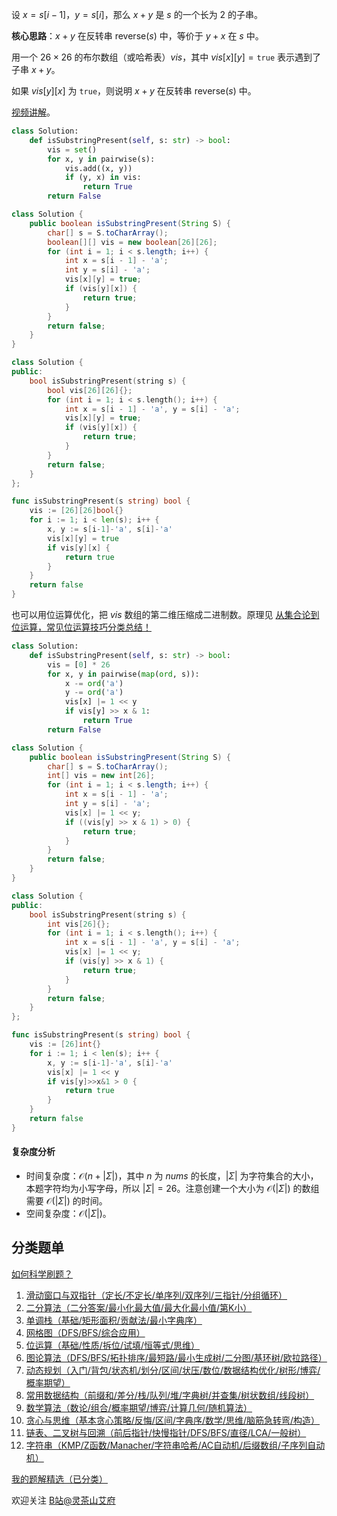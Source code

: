设 $x=s[i-1]$，$y=s[i]$，那么 $x+y$ 是 $s$ 的一个长为 $2$ 的子串。

**核心思路**：$x+y$ 在反转串 $\text{reverse}(s)$ 中，等价于 $y+x$ 在 $s$ 中。

用一个 $26\times 26$ 的布尔数组（或哈希表）$\textit{vis}$，其中 $\textit{vis}[x][y]=\texttt{true}$ 表示遇到了子串 $x+y$。

如果 $\textit{vis}[y][x]$ 为 $\texttt{true}$，则说明 $x+y$ 在反转串 $\text{reverse}(s)$ 中。

[视频讲解](https://www.bilibili.com/video/BV1RH4y1W7DP/)。

```py [sol-Python3]
class Solution:
    def isSubstringPresent(self, s: str) -> bool:
        vis = set()
        for x, y in pairwise(s):
            vis.add((x, y))
            if (y, x) in vis:
                return True
        return False
```

```java [sol-Java]
class Solution {
    public boolean isSubstringPresent(String S) {
        char[] s = S.toCharArray();
        boolean[][] vis = new boolean[26][26];
        for (int i = 1; i < s.length; i++) {
            int x = s[i - 1] - 'a';
            int y = s[i] - 'a';
            vis[x][y] = true;
            if (vis[y][x]) {
                return true;
            }
        }
        return false;
    }
}
```

```cpp [sol-C++]
class Solution {
public:
    bool isSubstringPresent(string s) {
        bool vis[26][26]{};
        for (int i = 1; i < s.length(); i++) {
            int x = s[i - 1] - 'a', y = s[i] - 'a';
            vis[x][y] = true;
            if (vis[y][x]) {
                return true;
            }
        }
        return false;
    }
};
```

```go [sol-Go]
func isSubstringPresent(s string) bool {
	vis := [26][26]bool{}
	for i := 1; i < len(s); i++ {
		x, y := s[i-1]-'a', s[i]-'a'
		vis[x][y] = true
		if vis[y][x] {
			return true
		}
	}
	return false
}
```

也可以用位运算优化，把 $\textit{vis}$ 数组的第二维压缩成二进制数。原理见 [从集合论到位运算，常见位运算技巧分类总结！](https://leetcode.cn/circle/discuss/CaOJ45/)

```py [sol-Python3]
class Solution:
    def isSubstringPresent(self, s: str) -> bool:
        vis = [0] * 26
        for x, y in pairwise(map(ord, s)):
            x -= ord('a')
            y -= ord('a')
            vis[x] |= 1 << y
            if vis[y] >> x & 1:
                return True
        return False
```

```java [sol-Java]
class Solution {
    public boolean isSubstringPresent(String S) {
        char[] s = S.toCharArray();
        int[] vis = new int[26];
        for (int i = 1; i < s.length; i++) {
            int x = s[i - 1] - 'a';
            int y = s[i] - 'a';
            vis[x] |= 1 << y;
            if ((vis[y] >> x & 1) > 0) {
                return true;
            }
        }
        return false;
    }
}
```

```cpp [sol-C++]
class Solution {
public:
    bool isSubstringPresent(string s) {
        int vis[26]{};
        for (int i = 1; i < s.length(); i++) {
            int x = s[i - 1] - 'a', y = s[i] - 'a';
            vis[x] |= 1 << y;
            if (vis[y] >> x & 1) {
                return true;
            }
        }
        return false;
    }
};
```

```go [sol-Go]
func isSubstringPresent(s string) bool {
	vis := [26]int{}
	for i := 1; i < len(s); i++ {
		x, y := s[i-1]-'a', s[i]-'a'
		vis[x] |= 1 << y
		if vis[y]>>x&1 > 0 {
			return true
		}
	}
	return false
}
```

#### 复杂度分析

- 时间复杂度：$\mathcal{O}(n + |\Sigma|)$，其中 $n$ 为 $\textit{nums}$ 的长度，$|\Sigma|$ 为字符集合的大小，本题字符均为小写字母，所以 $|\Sigma|=26$。注意创建一个大小为 $\mathcal{O}(|\Sigma|)$ 的数组需要 $\mathcal{O}(|\Sigma|)$ 的时间。
- 空间复杂度：$\mathcal{O}(|\Sigma|)$。

## 分类题单

[如何科学刷题？](https://leetcode.cn/circle/discuss/RvFUtj/)

1. [滑动窗口与双指针（定长/不定长/单序列/双序列/三指针/分组循环）](https://leetcode.cn/circle/discuss/0viNMK/)
2. [二分算法（二分答案/最小化最大值/最大化最小值/第K小）](https://leetcode.cn/circle/discuss/SqopEo/)
3. [单调栈（基础/矩形面积/贡献法/最小字典序）](https://leetcode.cn/circle/discuss/9oZFK9/)
4. [网格图（DFS/BFS/综合应用）](https://leetcode.cn/circle/discuss/YiXPXW/)
5. [位运算（基础/性质/拆位/试填/恒等式/思维）](https://leetcode.cn/circle/discuss/dHn9Vk/)
6. [图论算法（DFS/BFS/拓扑排序/最短路/最小生成树/二分图/基环树/欧拉路径）](https://leetcode.cn/circle/discuss/01LUak/)
7. [动态规划（入门/背包/状态机/划分/区间/状压/数位/数据结构优化/树形/博弈/概率期望）](https://leetcode.cn/circle/discuss/tXLS3i/)
8. [常用数据结构（前缀和/差分/栈/队列/堆/字典树/并查集/树状数组/线段树）](https://leetcode.cn/circle/discuss/mOr1u6/)
9. [数学算法（数论/组合/概率期望/博弈/计算几何/随机算法）](https://leetcode.cn/circle/discuss/IYT3ss/)
10. [贪心与思维（基本贪心策略/反悔/区间/字典序/数学/思维/脑筋急转弯/构造）](https://leetcode.cn/circle/discuss/g6KTKL/)
11. [链表、二叉树与回溯（前后指针/快慢指针/DFS/BFS/直径/LCA/一般树）](https://leetcode.cn/circle/discuss/K0n2gO/)
12. [字符串（KMP/Z函数/Manacher/字符串哈希/AC自动机/后缀数组/子序列自动机）](https://leetcode.cn/circle/discuss/SJFwQI/)

[我的题解精选（已分类）](https://github.com/EndlessCheng/codeforces-go/blob/master/leetcode/SOLUTIONS.md)

欢迎关注 [B站@灵茶山艾府](https://space.bilibili.com/206214)
